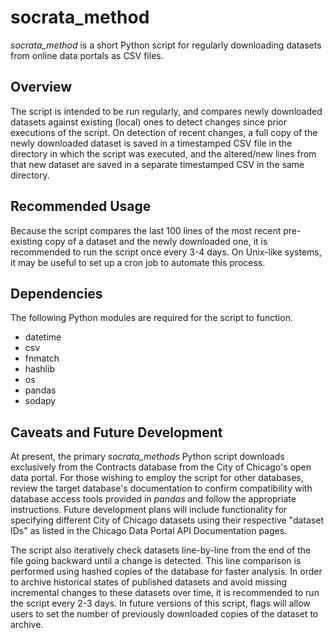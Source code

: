 # socrata_method

*socrata_method* is a short Python script for regularly downloading datasets from online data portals as CSV files.

## Overview

The script is intended to be run regularly, and compares newly downloaded datasets against existing (local) ones to detect changes since prior executions of the script. On detection of recent changes, a full copy of the newly downloaded dataset is saved in a timestamped CSV file in the directory in which the script was executed, and the altered/new lines from that new dataset are saved in a separate timestamped CSV in the same directory.

## Recommended Usage

Because the script compares the last 100 lines of the most recent pre-existing copy of a dataset and the newly downloaded one, it is recommended to run the script once every 3-4 days. On Unix-like systems, it may be useful to set up a cron job to automate this process.

## Dependencies

The following Python modules are required for the script to function.
- datetime
- csv
- fnmatch
- hashlib
- os
- pandas
- sodapy

## Caveats and Future Development

At present, the primary *socrata_methods* Python script downloads exclusively from the Contracts database from the City of Chicago's open data portal. For those wishing to employ the script for other databases, review the target database's documentation to confirm compatibility with database access tools provided in *pandas* and follow the appropriate instructions. Future development plans will include functionality for specifying different City of Chicago datasets using their respective "dataset IDs" as listed in the Chicago Data Portal API Documentation pages.

The script also iteratively check datasets line-by-line from the end of the file going backward until a change is detected. This line comparison is performed using hashed copies of the database for faster analysis. In order to archive historical states of published datasets and avoid missing incremental changes to these datasets over time, it is recommended to run the script every 2-3 days. In future versions of this script, flags will allow users to set the number of previously downloaded copies of the dataset to archive.
